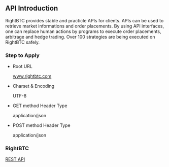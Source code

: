 ## API Introduction
RightBTC provides stable and practicle APIs for clients. APIs can be used to retrieve market informations and order placements. By using API interfaces, one can replace human actions by programs to execute order placements, arbitrage and hedge trading. Over 100 strategies are being executed on RightBTC safely.
### Step to Apply

* Root URL

  www.rightbtc.com

* Charset & Encoding

  UTF-8

* GET method Header Type

  application/json

* POST method Header Type

  application/json

### RightBTC

<a href="https://github.com/rightbtc/API-Documents-EN/wiki/1.0.0-RightBTC-REST-API" target="_blank">REST API</a>

